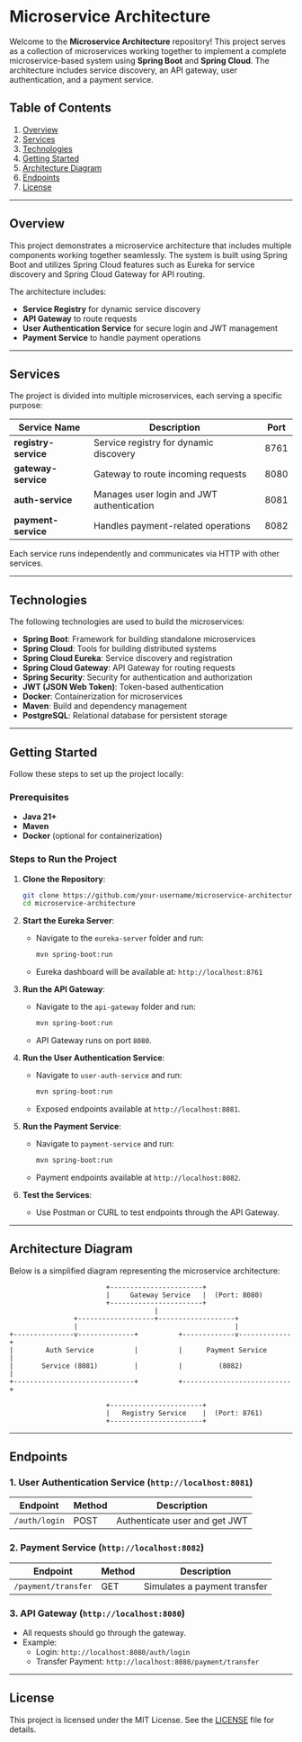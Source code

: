 # Microservice Architecture

Welcome to the **Microservice Architecture** repository! This project serves as a collection of microservices working together to implement a complete microservice-based system using **Spring Boot** and **Spring Cloud**. The architecture includes service discovery, an API gateway, user authentication, and a payment service.

## Table of Contents

1. [Overview](#overview)
2. [Services](#services)
3. [Technologies](#technologies)
4. [Getting Started](#getting-started)
5. [Architecture Diagram](#architecture-diagram)
6. [Endpoints](#endpoints)
7. [License](#license)

---

## Overview

This project demonstrates a microservice architecture that includes multiple components working together seamlessly. The system is built using Spring Boot and utilizes Spring Cloud features such as Eureka for service discovery and Spring Cloud Gateway for API routing.

The architecture includes:

- **Service Registry** for dynamic service discovery
- **API Gateway** to route requests
- **User Authentication Service** for secure login and JWT management
- **Payment Service** to handle payment operations

---

## Services

The project is divided into multiple microservices, each serving a specific purpose:

| Service Name          | Description                               | Port |
| --------------------- | ----------------------------------------- | ---- |
| **registry-service**     | Service registry for dynamic discovery    | 8761 |
| **gateway-service**       | Gateway to route incoming requests        | 8080 |
| **auth-service** | Manages user login and JWT authentication | 8081 |
| **payment-service**   | Handles payment-related operations        | 8082 |

Each service runs independently and communicates via HTTP with other services.

---

## Technologies

The following technologies are used to build the microservices:

- **Spring Boot**: Framework for building standalone microservices
- **Spring Cloud**: Tools for building distributed systems
- **Spring Cloud Eureka**: Service discovery and registration
- **Spring Cloud Gateway**: API Gateway for routing requests
- **Spring Security**: Security for authentication and authorization
- **JWT (JSON Web Token)**: Token-based authentication
- **Docker**: Containerization for microservices
- **Maven**: Build and dependency management
- **PostgreSQL**: Relational database for persistent storage

---

## Getting Started

Follow these steps to set up the project locally:

### Prerequisites

- **Java 21+**
- **Maven**
- **Docker** (optional for containerization)

### Steps to Run the Project

1. **Clone the Repository**:

   ```bash
   git clone https://github.com/your-username/microservice-architecture.git
   cd microservice-architecture
   ```

2. **Start the Eureka Server**:

   - Navigate to the `eureka-server` folder and run:
     ```bash
     mvn spring-boot:run
     ```
   - Eureka dashboard will be available at: `http://localhost:8761`

3. **Run the API Gateway**:

   - Navigate to the `api-gateway` folder and run:
     ```bash
     mvn spring-boot:run
     ```
   - API Gateway runs on port `8080`.

4. **Run the User Authentication Service**:

   - Navigate to `user-auth-service` and run:
     ```bash
     mvn spring-boot:run
     ```
   - Exposed endpoints available at `http://localhost:8081`.

5. **Run the Payment Service**:

   - Navigate to `payment-service` and run:
     ```bash
     mvn spring-boot:run
     ```
   - Payment endpoints available at `http://localhost:8082`.

6. **Test the Services**:

   - Use Postman or CURL to test endpoints through the API Gateway.

---

## Architecture Diagram

Below is a simplified diagram representing the microservice architecture:

```
                        +-----------------------+
                        |     Gateway Service   |  (Port: 8080)
                        +-----------------------+
                                    |
                +-------------------+-------------------+
                |                                       |
+---------------v--------------+          +-------------v-------------+
|        Auth Service          |          |      Payment Service      |
|       Service (8081)         |          |         (8082)            |
+------------------------------+          +---------------------------+
                                   
                        +-----------------------+
                        |   Registry Service    |  (Port: 8761)
                        +-----------------------+
```

---

## Endpoints

### 1. **User Authentication Service** (`http://localhost:8081`)

| Endpoint      | Method | Description                   |
| ------------- | ------ | ----------------------------- |
| `/auth/login` | POST   | Authenticate user and get JWT |

### 2. **Payment Service** (`http://localhost:8082`)

| Endpoint            | Method | Description                  |
| ------------------- | ------ | ---------------------------- |
| `/payment/transfer` | GET    | Simulates a payment transfer |

### 3. **API Gateway** (`http://localhost:8080`)

- All requests should go through the gateway.
- Example:
  - Login: `http://localhost:8080/auth/login`
  - Transfer Payment: `http://localhost:8080/payment/transfer`

---

## License

This project is licensed under the MIT License. See the [LICENSE](LICENSE) file for details.

